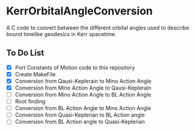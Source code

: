 # KerrOrbitalAngleConversion
A C code to convert between the different orbital angles used to describe bound timelike geodesics in Kerr spacetime. 

## To Do List
- [x] Port Constants of Motion code to this repository
- [x] Create MakeFile
- [x] Conversion from Qausi-Keplerain to Mino Action Angle
- [x] Conversion from Mino Action Angle to Qausi-Keplerain
- [ ] Conversion from Mino Action Angle to BL Action Angle
- [ ] Root finding
- [ ] Conversion from BL Action Angle to Mino Action Angle
- [ ] Conversion from Quasi-Keplerian to BL Action angle
- [ ] Conversion from BL Action angle to Quasi-Keplerian
